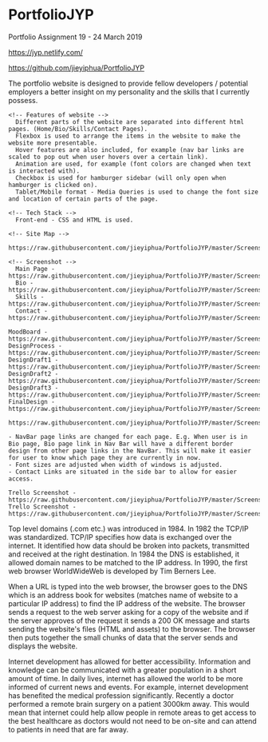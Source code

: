 # PortfolioJYP
Portfolio Assignment 19 - 24 March 2019

<!-- Link to published website -->
https://jyp.netlify.com/

<!-- Link to Github Repository -->
https://github.com/jieyiphua/PortfolioJYP

<!-- Description of portfolio website -->
  The portfolio website is designed to provide fellow developers / potential employers a better insight on my personality and the skills that I currently possess. 

    <!-- Features of website -->
      Different parts of the website are separated into different html pages. (Home/Bio/Skills/Contact Pages). 
      Flexbox is used to arrange the items in the website to make the website more presentable. 
      Hover features are also included, for example (nav bar links are scaled to pop out when user hovers over a certain link).
      Animation are used, for example (font colors are changed when text is interacted with).
      Checkbox is used for hamburger sidebar (will only open when hamburger is clicked on).
      Tablet/Mobile format - Media Queries is used to change the font size and location of certain parts of the page.

    <!-- Tech Stack -->
      Front-end - CSS and HTML is used.

    <!-- Site Map -->
      https://raw.githubusercontent.com/jieyiphua/PortfolioJYP/master/Screenshots/sitemap.jpeg

    <!-- Screenshot -->
      Main Page - https://raw.githubusercontent.com/jieyiphua/PortfolioJYP/master/Screenshots/Page1.png
      Bio - https://raw.githubusercontent.com/jieyiphua/PortfolioJYP/master/Screenshots/Page2.png
      Skills - https://raw.githubusercontent.com/jieyiphua/PortfolioJYP/master/Screenshots/Page3.png
      Contact - https://raw.githubusercontent.com/jieyiphua/PortfolioJYP/master/Screenshots/Page4.png

<!-- Design Documentation -->
  <!-- Design Process -->
    MoodBoard - https://raw.githubusercontent.com/jieyiphua/PortfolioJYP/master/Screenshots/MOODBOARD.png
    DesignProcess - https://raw.githubusercontent.com/jieyiphua/PortfolioJYP/master/Screenshots/DESIGN%20PROCESS.png
    DesignDraft1 - https://raw.githubusercontent.com/jieyiphua/PortfolioJYP/master/Screenshots/designdraft1.png
    DesignDraft2 - https://raw.githubusercontent.com/jieyiphua/PortfolioJYP/master/Screenshots/designdraft2.png
    DesignDraft3 - https://raw.githubusercontent.com/jieyiphua/PortfolioJYP/master/Screenshots/designdraft3.png
    FinalDesign - https://raw.githubusercontent.com/jieyiphua/PortfolioJYP/master/Screenshots/finaldesign.png

  <!-- Wire Frame -->
    https://raw.githubusercontent.com/jieyiphua/PortfolioJYP/master/Screenshots/wireboard.jpeg

  <!-- Usability Considerations -->
    - NavBar page links are changed for each page. E.g. When user is in Bio page, Bio page link in Nav Bar will have a different border     design from other page links in the NavBar. This will make it easier for user to know which page they are currently in now.
    - Font sizes are adjusted when width of windows is adjusted.
    - Contact Links are situated in the side bar to allow for easier access.
  
<!-- Details of planning process -->
  <!-- Screenshots of Trello Boards -->
    Trello Screenshot - https://raw.githubusercontent.com/jieyiphua/PortfolioJYP/master/Screenshots/Trello%20Screenshot%201.png
    Trello Screenshot - https://raw.githubusercontent.com/jieyiphua/PortfolioJYP/master/Screenshots/Trello%20Screenshot%203.png

<!-- Describe key events in the development of the internet from the 1980s to today (max. 150 words) -->
  Top level domains (.com etc.) was introduced in 1984. In 1982 the TCP/IP was standardized. TCP/IP specifies how data is exchanged over the internet. It identified how data should be broken into packets, transmitted and received at the right destination. In 1984 the DNS is established, it allowed domain names to be matched to the IP address. In 1990, the first web browser WorldWideWeb is developed by Tim Berners Lee. 

<!-- Define and describes the relationship between fundamental aspects of the internet such as: domains, web servers, DNS, and web browsers (max. 150 words) -->
  When a URL is typed into the web browser, the browser goes to the DNS which is an address book for websites (matches name of website to a particular IP address) to find the IP address of the website. The browser sends a request to the web server asking for a copy of the website and if the server approves of the request it sends a 200 OK message and starts sending the website's files (HTML and assets) to the browser. The browser then puts together the small chunks of data that the server sends and displays the website.


<!-- Reflect on one aspect of the development of internet technologies and how it has contributed to the world today (max. 150 words) -->
  Internet development has allowed for better accessibility. Information and knowledge can be communicated with a greater population in a short amount of time. In daily lives, internet has allowed the world to be more informed of current news and events. 
  For example, internet development has benefited the medical profession significantly. Recently a doctor performed a remote brain surgery on a patient 3000km away. This would mean that internet could help allow people in remote areas to get access to the best healthcare as doctors would not need to be on-site and can attend to patients in need that are far away.



